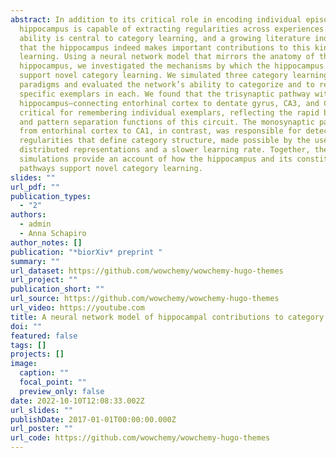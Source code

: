 ```yaml
---
abstract: In addition to its critical role in encoding individual episodes, the
  hippocampus is capable of extracting regularities across experiences. This
  ability is central to category learning, and a growing literature indicates
  that the hippocampus indeed makes important contributions to this kind of
  learning. Using a neural network model that mirrors the anatomy of the
  hippocampus, we investigated the mechanisms by which the hippocampus may
  support novel category learning. We simulated three category learning
  paradigms and evaluated the network’s ability to categorize and to recognize
  specific exemplars in each. We found that the trisynaptic pathway within the
  hippocampus—connecting entorhinal cortex to dentate gyrus, CA3, and CA1—was
  critical for remembering individual exemplars, reflecting the rapid binding
  and pattern separation functions of this circuit. The monosynaptic pathway
  from entorhinal cortex to CA1, in contrast, was responsible for detecting the
  regularities that define category structure, made possible by the use of
  distributed representations and a slower learning rate. Together, the
  simulations provide an account of how the hippocampus and its constituent
  pathways support novel category learning.
slides: ""
url_pdf: ""
publication_types:
  - "2"
authors:
  - admin
  - Anna Schapiro
author_notes: []
publication: "*biorXiv* preprint "
summary: ""
url_dataset: https://github.com/wowchemy/wowchemy-hugo-themes
url_project: ""
publication_short: ""
url_source: https://github.com/wowchemy/wowchemy-hugo-themes
url_video: https://youtube.com
title: A neural network model of hippocampal contributions to category learning
doi: ""
featured: false
tags: []
projects: []
image:
  caption: ""
  focal_point: ""
  preview_only: false
date: 2022-10-10T12:08:33.002Z
url_slides: ""
publishDate: 2017-01-01T00:00:00.000Z
url_poster: ""
url_code: https://github.com/wowchemy/wowchemy-hugo-themes
---
```

